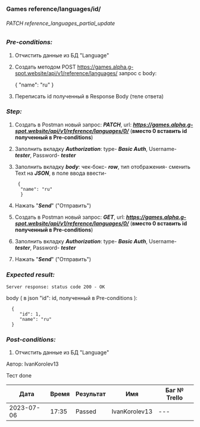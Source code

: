 ### Games reference/languages/id/ 
###### PATCH reference_languages_partial_update

### *Pre-conditions:*
1. Отчистить данные из БД "Language"
2. Создать методом POST https://games.alpha.g-spot.website/api/v1/reference/languages/ запрос с body:


      {
         "name": "ru"
      }

3. Переписать id полученный в Response Body (теле ответа)

### *Step:*
1. Создать в Postman новый запрос: ***PATCH***, url: ***https://games.alpha.g-spot.website/api/v1/reference/languages/0/*** (**вместо 0 вставить id полученный в Pre-conditions**)
2. Заполнить вкладку ***Authorization***: type- ***Basic Auth***, Username- ***tester***, Password- ***tester***
3. Заполнить вкладку ***body***: чек-бокс- ***row***, тип отображения- сменить Text на ***JSON***, в поле ввода ввести-

        {
         "name": "ru"
         }

4. Нажать "***Send***" ("Отправить")
5. Создать в Postman новый запрос: ***GET***, url: ***https://games.alpha.g-spot.website/api/v1/reference/languages/0/*** (**вместо 0 вставить id полученный в Pre-conditions**)
6. Заполнить вкладку ***Authorization***: type- ***Basic Auth***, Username- ***tester***, Password- ***tester***
7. Нажать "***Send***" ("Отправить")

### *Expected result:*
    Server response: status code 200 - OK

body ( в json "id": id, полученный в Pre-conditions ):

      { 
         "id": 1,  
         "name": "ru" 
      }

### *Post-conditions:*
1. Отчистить данные из БД "Language"


Автор: IvanKorolev13

Тест done

| Дата       | Время | Результат | Имя | Баг № Trello |
|------------|-------| --- | --- | --- |
| 2023-07-06 | 17:35 | Passed | IvanKorolev13 | --- |** 
